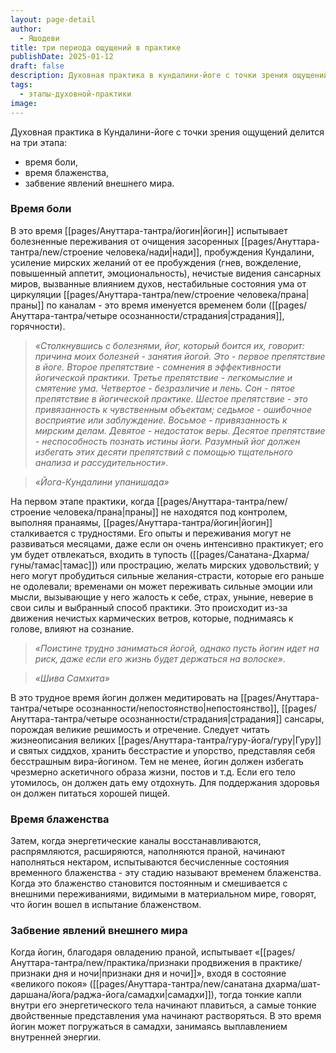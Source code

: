 ```yaml
---
layout: page-detail
author:
  - Яшодеви
title: три периода ощущений в практике
publishDate: 2025-01-12
draft: false
description: Духовная практика в кундалини-йоге с точки зрения ощущений делится на три этапа: время боли, время блаженства, забвение явлений внешнего мира.
tags:
  - этапы-духовной-практики
image:
---
```

Духовная практика в Кундалини-йоге с точки зрения ощущений делится на три этапа: 
- время боли, 
- время блаженства, 
- забвение явлений внешнего мира. 

### Время боли 

В это время [[pages/Ануттара-тантра/йогин|йогин]] испытывает болезненные переживания от очищения засоренных [[pages/Ануттара-тантра/new/строение человека/нади|нади]], пробуждения Кундалини, усиление мирских желаний от ее пробуждения (гнев, вожделение, повышенный аппетит, эмоциональность), нечистые видения сансарных миров, вызванные влиянием духов, нестабильные состояния ума от циркуляции [[pages/Ануттара-тантра/new/строение человека/прана|праны]] по каналам - это время именуется временем боли ([[pages/Ануттара-тантра/четыре осознанности/страдания|страдания]], горячности). 

>*«Столкнувшись с болезнями, йог, который боится их, говорит: причина моих болезней - занятия йогой. Это - первое препятствие в йоге. Второе препятствие - сомнения в эффективности йогической практики. Третье препятствие - легкомыслие и смятение ума. Четвертое - безразличие и лень. Сон - пятое препятствие в йогической практике. Шестое препятствие - это привязанность к чувственным объектам; седьмое - ошибочное восприятие или заблуждение. Восьмое - привязанность к мирским делам. Девятое - недостаток веры. Десятое препятствие - неспособность познать истины йоги.*
>*Разумный йог должен избегать этих десяти препятствий с помощью тщательного анализа и рассудительности».*
 
>*«Йога-Кундалини упанишада»*

На первом этапе практики, когда [[pages/Ануттара-тантра/new/строение человека/прана|праны]] не находятся под контролем, выполняя пранаямы, [[pages/Ануттара-тантра/йогин|йогин]] сталкивается с трудностями. Его опыты и переживания могут не развиваться месяцами, даже если он очень интенсивно практикует; его ум будет отвлекаться, входить в тупость ([[pages/Санатана-Дхарма/гуны/тамас|тамас]]) или прострацию, желать мирских удовольствий; у него могут пробудиться сильные желания-страсти, которые его раньше не одолевали; временами он может переживать сильные эмоции или мысли, вызывающие у него жалость к себе, страх, уныние, неверие в свои силы и выбранный способ практики. Это происходит из-за движения нечистых кармических ветров, которые, поднимаясь к голове, влияют на сознание. 

>*«Поистине трудно заниматься йогой, однако пусть йогин идет на риск, даже если его жизнь будет держаться на волоске».*

>*«Шива Самхита»*

В это трудное время йогин должен медитировать на [[pages/Ануттара-тантра/четыре осознанности/непостоянство|непостоянство]], [[pages/Ануттара-тантра/четыре осознанности/страдания|страдания]] сансары, порождая великие решимость и отречение. Следует читать жизнеописания великих [[pages/Ануттара-тантра/гуру-йога/гуру|Гуру]] и святых сиддхов, хранить бесстрастие и упорство, представляя себя бесстрашным вира-йогином. Тем не менее, йогин должен избегать чрезмерно аскетичного образа жизни, постов и т.д. Если его тело утомилось, он должен дать ему отдохнуть. Для поддержания здоровья он должен питаться хорошей пищей. 

### Время блаженства 

Затем, когда энергетические каналы восстанавливаются, распрямляются, расширяются, наполняются праной, начинают наполняться нектаром, испытываются бесчисленные состояния временного блаженства - эту стадию называют временем блаженства. Когда это блаженство становится постоянным и смешивается с внешними переживаниями, видимыми в материальном мире, говорят, что йогин вошел в испытание блаженством. 

### Забвение явлений внешнего мира 

Когда йогин, благодаря овладению праной, испытывает «[[pages/Ануттара-тантра/new/практика/признаки продвижения в практике/признаки дня и ночи|признаки дня и ночи]]», входя в состояние «великого покоя» ([[pages/Ануттара-тантра/new/санатана дхарма/шат-даршана/йога/раджа-йога/самадхи|самадхи]]), тогда тонкие капли внутри его энергетического тела начинают плавиться, а самые тонкие двойственные представления ума начинают растворяться. В это время йогин может погружаться в самадхи, занимаясь выплавлением внутренней энергии.